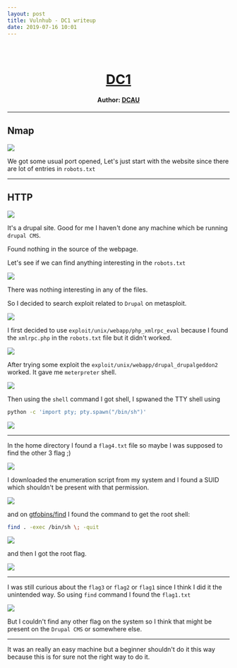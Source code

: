 ```yaml
---
layout: post
title: Vulnhub - DC1 writeup
date: 2019-07-16 10:01
---
```

<h1 align="center" style="font-size:30px;">
  <br>
  <a href="https://www.vulnhub.com/entry/dc-1,310/">DC1</a>
  <br>
</h1>

<h4 align="center"> Author: <a href="https://twitter.com/DCAU7/">DCAU</a></h4>

***

## Nmap

![](images/dc1/nmap.png)

We got some usual port opened, Let's just start with the website since there are lot of entries in `robots.txt`

***

## HTTP

![](images/dc1/website.png)

It's a drupal site. Good for me I haven't done any machine which be running  `drupal CMS`.

Found nothing in the source of the webpage.

Let's see if we can find anything interesting in the `robots.txt`

![](images/dc1/robots.png)

There was nothing interesting in any of the files.

So I decided to search exploit related to `Drupal` on metasploit.

![](images/dc1/exploit.png)

I first decided to use `exploit/unix/webapp/php_xmlrpc_eval` because I found the `xmlrpc.php` in the `robots.txt` file but it didn't worked.

![](images/dc1/xmlrpc.png)

After trying some exploit the `exploit/unix/webapp/drupal_drupalgeddon2` worked. It gave me `meterpreter` shell.

![](images/dc1/success.png)

Then using the `shell` command I got shell, I spwaned the TTY shell using

```bash
python -c 'import pty; pty.spawn("/bin/sh")'
```

![](images/dc1/shell.png)

***

In the home directory I found a `flag4.txt` file so maybe I was supposed to find the other 3 flag ;)

![](images/dc1/flag4.png)

I downloaded the enumeration script from my system and I found a SUID which shouldn't be present with that permission.

![](images/dc1/suid.png)

and on [gtfobins/find](https://gtfobins.github.io/gtfobins/find/) I found the command to get the root shell:

```bash
find . -exec /bin/sh \; -quit
```

![](images/dc1/root-shell.png)

and then I got the root flag.

![](images/dc1/root.png)

***

I was still curious about the `flag3` or `flag2` or `flag1` since I think I did it the unintended way. So using `find` command I found the `flag1.txt`

![](images/dc1/flag1.png)

But I couldn't find any other flag on the system so I think that might be present on the `Drupal CMS` or somewhere else.

***

It was an really an easy machine but a beginner shouldn't do it this way because this is for sure not the right way to do it.
